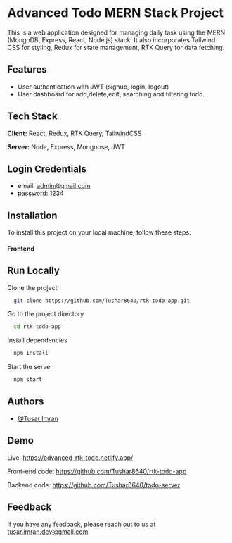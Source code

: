 
# Advanced Todo  MERN Stack Project

This is a web application designed for managing daily task using the MERN (MongoDB, Express, React, Node.js) stack. It also incorporates Tailwind CSS for styling, Redux for state management, RTK Query for data fetching.

## Features

- User authentication with JWT  (signup, login, logout)
- User dashboard for add,delete,edit, searching and filtering todo.





## Tech Stack

**Client:** React, Redux, RTK Query, TailwindCSS

**Server:** Node, Express, Mongoose, JWT


## Login Credentials
- email: admin@gmail.com 
- password: 1234


## Installation

To install this project on your local machine, follow these steps:

####  Frontend
    
## Run Locally

Clone the project

```bash
  git clone https://github.com/Tushar8640/rtk-todo-app.git
```

Go to the project directory

```bash
  cd rtk-todo-app
```



Install dependencies

```bash
  npm install
```

Start the server

```bash
  npm start
```

## Authors

-  [@Tusar Imran](https://www.github.com/Tushar8640)


## Demo

Live: https://advanced-rtk-todo.netlify.app/

Front-end code: https://github.com/Tushar8640/rtk-todo-app

Backend code: https://github.com/Tushar8640/todo-server



## Feedback

If you have any feedback, please reach out to us at tusar.imran.dev@gmail.com

